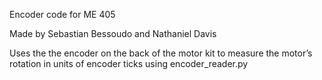 Encoder code for ME 405

Made by Sebastian Bessoudo and Nathaniel Davis

Uses the the encoder on the back of the motor kit to measure the motor’s rotation in units of encoder ticks using encoder_reader.py
